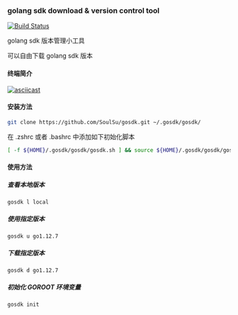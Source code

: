 
### golang sdk download & version control tool


[![Build Status](https://api.cirrus-ci.com/github/SoulSu/gosdk.svg)](https://cirrus-ci.com/github/SoulSu/gosdk)


golang sdk 版本管理小工具

可以自由下载 golang sdk 版本

#### 终端简介

[![asciicast](https://asciinema.org/a/266086.svg)](https://asciinema.org/a/266086)

#### 安装方法


```bash
git clone https://github.com/SoulSu/gosdk.git ~/.gosdk/gosdk/
```


在 .zshrc 或者 .bashrc 中添加如下初始化脚本
```bash
[ -f ${HOME}/.gosdk/gosdk/gosdk.sh ] && source ${HOME}/.gosdk/gosdk/gosdk.sh && gosdk init
```


#### 使用方法

##### 查看本地版本

`gosdk l local`

##### 使用指定版本

`gosdk u go1.12.7`

##### 下载指定版本

`gosdk d go1.12.7`

##### 初始化 GOROOT 环境变量

`gosdk init`